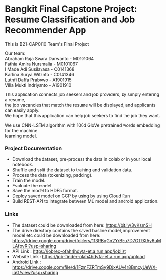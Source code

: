 # Bangkit Final Capstone Project: Resume Classification and Job Recommender App

This is B21-CAP0110 Team's Final Project

Our team: <br />
Abraham Raja Swara Darwanto - M0101064 <br />
Fathia Amira Nuramalia - M0101067 <br />
I Made Adi Susilayasa - C0141368 <br />
Karlina Surya Witanto - C0141346 <br />
Luthfi Daffa Prabowo - A1901915 <br />
Villa Mukti Indriyanto - A1901910 <br />

This application connects job seekers and job providers, by simply entering a resume, <br />
the job vacancies that match the resume will be displayed, and applicants can easily apply. <br />
We hope that this application can help job seekers to find the job they want. <br />

We use CNN-LSTM algorithm with 100d GloVe pretrained words embedding for the machine <br />
learning model.

### Project Documentation <br />
* Download the dataset, pre-process the data in colab or in your local notebook.
* Shuffle and split the dataset to training and validation data.
* Process the data (tokenizing, padding).
* Train the model.
* Evaluate the model.
* Save the model to HDF5 format.
* Deploy saved model on GCP by using by using Cloud Run
* Build REST-API to integrate between ML model and android application.

### Links <br />
* The dataset could be downloaded from here: https://bit.ly/3vKsmSH
* The drive directory contains the saved basline model, improvement model  etc could be downloaded from here: https://drive.google.com/drive/folders/113RBqGn2YrB5u7D7OT9X5y6uMLAfpvRI?usp=sharing
* API Link : https://jobrec-ofah4hdyfa-et.a.run.app/joblist
* Website Link : https://job-finder-ofah4hdyfa-et.a.run.app/upload
* Android Link : https://drive.google.com/file/d/1FzmFZRTmSy9DjxAUv4r8BmcyUeWX-iqG/view?usp=sharing
